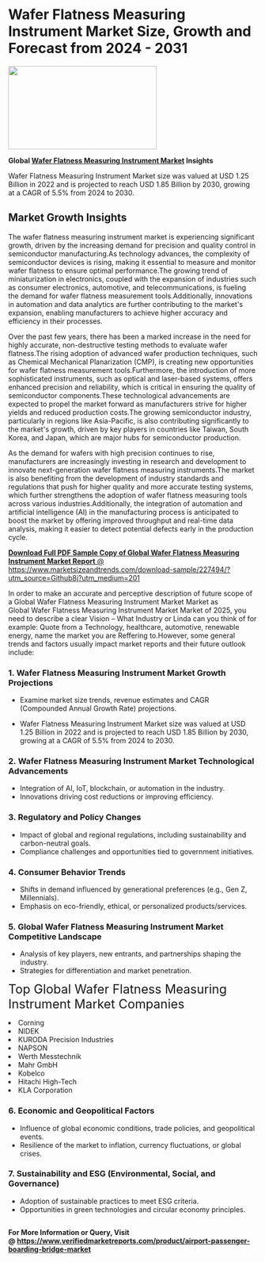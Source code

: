 <H1>Wafer Flatness Measuring Instrument Market Size, Growth and Forecast from 2024 - 2031</H1><img class="aligncenter size-medium wp-image-584254" src="https://thirdeyenews.in/wp-content/uploads/2024/09/Global-Market-Research-300x168.jpeg" alt="" width="300" height="168" /><p><strong>Global&nbsp;<a href="https://www.marketsizeandtrends.com/download-sample/227494/?utm_source=Github8j?utm_medium=201">Wafer Flatness Measuring Instrument Market</a> Insights</strong></p><p>Wafer Flatness Measuring Instrument Market size was valued at USD 1.25 Billion in 2022 and is projected to reach USD 1.85 Billion by 2030, growing at a CAGR of 5.5% from 2024 to 2030.</p><p><h2>Market Growth Insights</h2> <p>The wafer flatness measuring instrument market is experiencing significant growth, driven by the increasing demand for precision and quality control in semiconductor manufacturing.As technology advances, the complexity of semiconductor devices is rising, making it essential to measure and monitor wafer flatness to ensure optimal performance.The growing trend of miniaturization in electronics, coupled with the expansion of industries such as consumer electronics, automotive, and telecommunications, is fueling the demand for wafer flatness measurement tools.Additionally, innovations in automation and data analytics are further contributing to the market's expansion, enabling manufacturers to achieve higher accuracy and efficiency in their processes.</p> <p><a href="#"></a></p> <p>Over the past few years, there has been a marked increase in the need for highly accurate, non-destructive testing methods to evaluate wafer flatness.The rising adoption of advanced wafer production techniques, such as Chemical Mechanical Planarization (CMP), is creating new opportunities for wafer flatness measurement tools.Furthermore, the introduction of more sophisticated instruments, such as optical and laser-based systems, offers enhanced precision and reliability, which is critical in ensuring the quality of semiconductor components.These technological advancements are expected to propel the market forward as manufacturers strive for higher yields and reduced production costs.The growing semiconductor industry, particularly in regions like Asia-Pacific, is also contributing significantly to the market's growth, driven by key players in countries like Taiwan, South Korea, and Japan, which are major hubs for semiconductor production.</p> <p>As the demand for wafers with high precision continues to rise, manufacturers are increasingly investing in research and development to innovate next-generation wafer flatness measuring instruments.The market is also benefiting from the development of industry standards and regulations that push for higher quality and more accurate testing systems, which further strengthens the adoption of wafer flatness measuring tools across various industries.Additionally, the integration of automation and artificial intelligence (AI) in the manufacturing process is anticipated to boost the market by offering improved throughput and real-time data analysis, making it easier to detect potential defects early in the production cycle.</p> <p><a href="#"></p><p><span class=""><strong>Download Full PDF Sample Copy of Global Wafer Flatness Measuring Instrument Market Report</strong> @ <a href="https://www.marketsizeandtrends.com/download-sample/227494/?utm_source=Github8j?utm_medium=201" target="_blank">https://www.marketsizeandtrends.com/download-sample/227494/?utm_source=Github8j?utm_medium=201</a></span></p><p>In order to make an accurate and perceptive description of future scope of a Global&nbsp;Wafer Flatness Measuring Instrument Market Market as Global&nbsp;Wafer Flatness Measuring Instrument Market Market of 2025, you need to describe a clear Vision &ndash; What Industry or Linda can you think of for example: Quote from a Technology, healthcare, automotive, renewable energy, name the market you are Reffering to.However, some general trends and factors usually impact market reports and their future outlook include:</p><h3>1.&nbsp;<strong>Wafer Flatness Measuring Instrument Market Growth Projections</strong></h3><ul><li>Examine market size trends, revenue estimates and CAGR (Compounded Annual Growth Rate) projections.</li><li><p>Wafer Flatness Measuring Instrument Market size was valued at USD 1.25 Billion in 2022 and is projected to reach USD 1.85 Billion by 2030, growing at a CAGR of 5.5% from 2024 to 2030.</p></li></ul><h3>2.&nbsp;<strong>Wafer Flatness Measuring Instrument Market Technological Advancements</strong></h3><ul><li>Integration of AI, IoT, blockchain, or automation in the industry.</li><li>Innovations driving cost reductions or improving efficiency.</li></ul><h3>3.&nbsp;<strong>Regulatory and Policy Changes</strong></h3><ul><li>Impact of global and regional regulations, including sustainability and carbon-neutral goals.</li><li>Compliance challenges and opportunities tied to government initiatives.</li></ul><h3>4.&nbsp;<strong>Consumer Behavior Trends</strong></h3><ul><li>Shifts in demand influenced by generational preferences (e.g., Gen Z, Millennials).</li><li>Emphasis on eco-friendly, ethical, or personalized products/services.</li></ul><h3>5.&nbsp;<strong>Global Wafer Flatness Measuring Instrument Market Competitive Landscape</strong></h3><ul><li>Analysis of key players, new entrants, and partnerships shaping the industry.</li><li>Strategies for differentiation and market penetration.</li></ul><p data-pm-slice="1 1 []"><span style="color: inherit; font-family: inherit; font-size: 25px;">Top Global Wafer Flatness Measuring Instrument Market Companies</span></p><div class="" data-test-id=""><p><li>Corning</li><li> NIDEK</li><li> KURODA Precision Industries</li><li> NAPSON</li><li> Werth Messtechnik</li><li> Mahr GmbH</li><li> Kobelco</li><li> Hitachi High-Tech</li><li> KLA Corporation</li></p></div><h3>6.&nbsp;<strong>Economic and Geopolitical Factors</strong></h3><ul><li>Influence of global economic conditions, trade policies, and geopolitical events.</li><li>Resilience of the market to inflation, currency fluctuations, or global crises.</li></ul><h3>7.&nbsp;<strong>Sustainability and ESG (Environmental, Social, and Governance)</strong></h3><ul><li>Adoption of sustainable practices to meet ESG criteria.</li><li>Opportunities in green technologies and circular economy principles.</li></ul><h2><strong style="font-size: 14px;">For More Information or Query, Visit @&nbsp;</strong><a style="background-color: #ffffff; font-size: 14px;" href="https://www.marketsizeandtrends.com/report/wafer-flatness-measuring-instrument-market/" target="_blank">https://www.verifiedmarketreports.com/product/airport-passenger-boarding-bridge-market</a></h2>